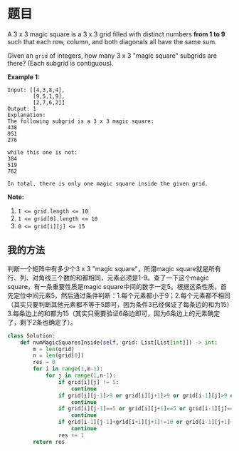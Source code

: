 # 题目

A 3 x 3 magic square is a 3 x 3 grid filled with distinct numbers **from 1 to 9** such that each row, column, and both diagonals all have the same sum.

Given an `grid` of integers, how many 3 x 3 "magic square" subgrids are there? (Each subgrid is contiguous).

 

**Example 1:**

```
Input: [[4,3,8,4],
        [9,5,1,9],
        [2,7,6,2]]
Output: 1
Explanation: 
The following subgrid is a 3 x 3 magic square:
438
951
276

while this one is not:
384
519
762

In total, there is only one magic square inside the given grid.
```

**Note:**

1. `1 <= grid.length <= 10`
2. `1 <= grid[0].length <= 10`
3. `0 <= grid[i][j] <= 15`

## 我的方法

判断一个矩阵中有多少个3 x 3 "magic square"，所谓magic square就是所有行、列、对角线三个数的和都相同，元素必须是1-9。查了一下这个magic square，有一条重要性质是magic square中间的数字一定5。根据这条性质，首先定位中间元素5，然后通过条件判断：1.每个元素都小于9；2.每个元素都不相同（其实只要判断其他元素都不等于5即可，因为条件3已经保证了每条边的和为15）3.每条边上的和都为15（其实只需要验证6条边即可，因为6条边上的元素确定了，剩下2条也确定了）。

```python
class Solution:
    def numMagicSquaresInside(self, grid: List[List[int]]) -> int:
        m = len(grid)
        n = len(grid[0])
        res = 0
        for i in range(1,m-1):
            for j in range(1,n-1):
                if grid[i][j] != 5:
                    continue
                if grid[i][j-1]>9 or grid[i][j+1]>9 or grid[i-1][j]>9 or grid[i+1][j]>9 or grid[i-1][j-1]>9 or grid[i+1][j+1]>9 or grid[i-1][j+1]>9 or grid[i+1][j-1]>9:
                    continue
                if grid[i][j-1]==5 or grid[i][j+1]==5 or grid[i-1][j]==5 or grid[i+1][j]==5 or grid[i-1][j-1]==5 or grid[i+1][j+1]==5 or grid[i-1][j+1]==5 or grid[i+1][j-1]==5:
                    continue
                if grid[i-1][j-1]+grid[i+1][j+1]!=10 or grid[i-1][j+1]+grid[i+1][j-1]!=10 or grid[i][j-1]+grid[i][j+1]!=10 or grid[i-1][j]+grid[i+1][j]!=10 or grid[i-1][j-1]+grid[i-1][j]+grid[i-1][j+1]!=15 or grid[i-1][j-1]+grid[i][j-1]+grid[i+1][j-1]!=15:
                    continue
                res += 1
        return res
```

